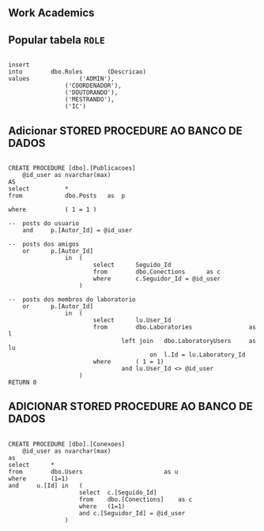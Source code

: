 ## Work Academics

## Popular tabela `ROLE`

``` script

insert 
into		dbo.Roles   	(Descricao)
values				('ADMIN'),
				('COORDENADOR'),
				('DOUTORANDO'),
				('MESTRANDO'),
				('IC')

```

## Adicionar STORED PROCEDURE AO BANCO DE DADOS
``` script

CREATE PROCEDURE [dbo].[Publicacoes]
	@id_user as nvarchar(max)
AS
select			*
from			dbo.Posts	as	p

where			( 1 = 1 )

--	posts do usuario
	and		p.[Autor_Id] = @id_user		

--	posts dos amigos
	or		p.[Autor_Id] 
				in 	(
						select		Seguido_Id
						from		dbo.Conections		as c
						where		c.Seguidor_Id = @id_user			
					)

--	posts dos membros do laboratorio
	or		p.[Autor_Id]
				in	(
						select		lu.User_Id
						from		dbo.Laboratories				as l
								left join	dbo.LaboratoryUsers		as lu
										on	l.Id = lu.Laboratory_Id	
						where		( 1 = 1)
								and	lu.User_Id <> @id_user
					)
RETURN 0

```

## ADICIONAR STORED PROCEDURE AO BANCO DE DADOS
``` script

CREATE PROCEDURE [dbo].[Conexoes]
	@id_user as nvarchar(max)
as
select		*
from		dbo.Users						as u
where		(1=1)
and		u.[Id] in 	(
					select	c.[Seguido_Id]
					from	dbo.[Conections]	as c
					where	(1=1)
					and	c.[Seguidor_Id] = @id_user
				)

```
